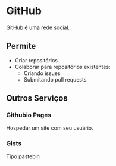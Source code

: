 GitHub
======

GitHub é uma rede social.


Permite
-------

- Criar repositórios
- Colaborar para repositórios existentes:
    - Criando issues
    - Submitando pull requests

Outros Serviços
---------------

### Githubio Pages

Hospedar um site com seu usuário.

### Gists

Tipo pastebin
